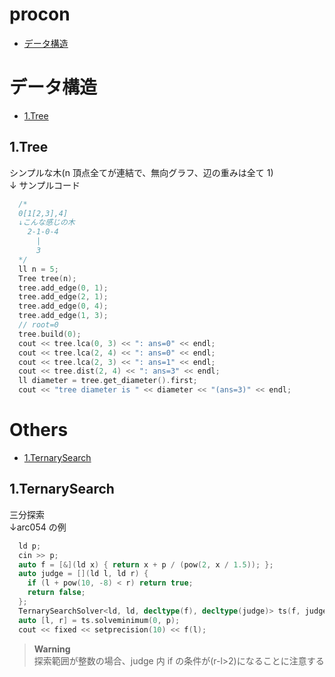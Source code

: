 # procon

- [データ構造](#データ構造)

# データ構造

- [1.Tree](#1.Tree)

## 1.Tree

シンプルな木(n 頂点全てが連結で、無向グラフ、辺の重みは全て 1)<br>
↓ サンプルコード

```c++
  /*
  0[1[2,3],4]
  ↓こんな感じの木
    2-1-0-4
      |
      3
  */
  ll n = 5;
  Tree tree(n);
  tree.add_edge(0, 1);
  tree.add_edge(2, 1);
  tree.add_edge(0, 4);
  tree.add_edge(1, 3);
  // root=0
  tree.build(0);
  cout << tree.lca(0, 3) << ": ans=0" << endl;
  cout << tree.lca(2, 4) << ": ans=0" << endl;
  cout << tree.lca(2, 3) << ": ans=1" << endl;
  cout << tree.dist(2, 4) << ": ans=3" << endl;
  ll diameter = tree.get_diameter().first;
  cout << "tree diameter is " << diameter << "(ans=3)" << endl;
```

# Others

- [1.TernarySearch](#1.TernarySearch)

## 1.TernarySearch

三分探索<br>
↓arc054 の例

```c++
  ld p;
  cin >> p;
  auto f = [&](ld x) { return x + p / (pow(2, x / 1.5)); };
  auto judge = [](ld l, ld r) {
    if (l + pow(10, -8) < r) return true;
    return false;
  };
  TernarySearchSolver<ld, ld, decltype(f), decltype(judge)> ts(f, judge);
  auto [l, r] = ts.solveminimum(0, p);
  cout << fixed << setprecision(10) << f(l);
```

> **Warning**<br>
> 探索範囲が整数の場合、judge 内 if の条件が(r-l>2)になることに注意する
